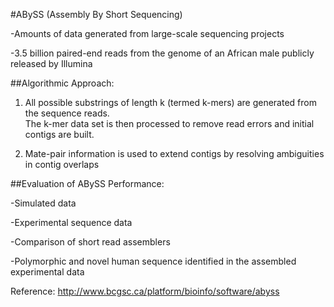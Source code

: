 #ABySS (Assembly By Short Sequencing)

-Amounts of data generated from large-scale sequencing projects

-3.5 billion paired-end reads from the genome of an African male publicly released by Illumina

##Algorithmic Approach:
1. All possible substrings of length k (termed k-mers) are generated from the sequence reads.  
The k-mer data set is then processed to remove read errors and initial contigs are built.

2. Mate-pair information is used to extend contigs by resolving ambiguities in contig overlaps

##Evaluation of ABySS Performance:

-Simulated data

-Experimental sequence data

-Comparison of short read assemblers

-Polymorphic and novel human sequence identified in the assembled experimental data

Reference: http://www.bcgsc.ca/platform/bioinfo/software/abyss

